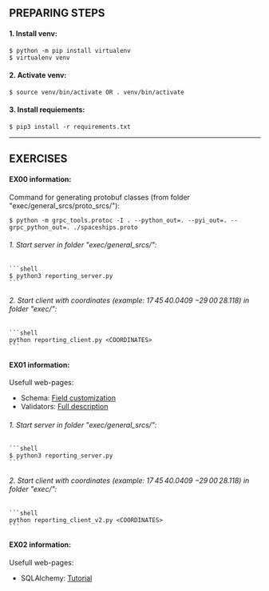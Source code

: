 ## PREPARING STEPS
#### 1. Install venv:
	$ python -m pip install virtualenv
	$ virtualenv venv

#### 2. Activate venv:
	$ source venv/bin/activate OR . venv/bin/activate

#### 3. Install requiements:
	$ pip3 install -r requirements.txt

---
## EXERCISES

#### EX00 information:
Command for generating protobuf classes (from folder "exec/general_srcs/proto_srcs/"):
```shell
$ python -m grpc_tools.protoc -I . --python_out=. --pyi_out=. --grpc_python_out=. ./spaceships.proto
```

###### 1. Start server in folder "exec/general_srcs/":
	```shell
	$ python3 reporting_server.py
	```
###### 2. Start client with coordinates (example: 17 45 40.0409 −29 00 28.118) in folder "exec/":
	```shell
	python reporting_client.py <COORDINATES>
	```

#### EX01 information:
Usefull web-pages:
* Schema: [Field customization](https://docs.pydantic.dev/usage/schema/)
* Validators: [Full description](https://docs.pydantic.dev/usage/validators/)

###### 1. Start server in folder "exec/general_srcs/":
	```shell
	$ python3 reporting_server.py
	```
###### 2. Start client with coordinates (example: 17 45 40.0409 −29 00 28.118) in folder "exec/":
	```shell
	python reporting_client_v2.py <COORDINATES>
	```

#### EX02 information:
Usefull web-pages:
* SQLAlchemy: [Tutorial](https://pythonru.com/biblioteki/vvedenie-v-sqlalchemy)
